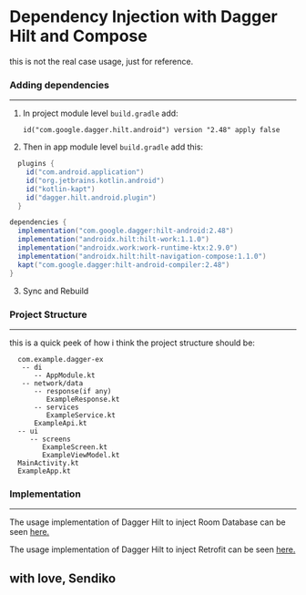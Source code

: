 # Dependency Injection with Dagger Hilt and Compose

this is not the real case usage, just for reference.

### Adding dependencies
---
1. In project module level ```build.gradle``` add:
   
   ```id("com.google.dagger.hilt.android") version "2.48" apply false ```

2. Then in app module level ```build.gradle``` add this:

  ```gradle
    plugins {
      id("com.android.application")
      id("org.jetbrains.kotlin.android")
      id("kotlin-kapt")
      id("dagger.hilt.android.plugin")
    }
  ```
  ```gradle
  dependencies {
    implementation("com.google.dagger:hilt-android:2.48")
    implementation("androidx.hilt:hilt-work:1.1.0")
    implementation("androidx.work:work-runtime-ktx:2.9.0")
    implementation("androidx.hilt:hilt-navigation-compose:1.1.0")
    kapt("com.google.dagger:hilt-android-compiler:2.48")
  }
  ```

3. Sync and Rebuild

### Project Structure
---

this is a quick peek of how i think the project structure should be:

```
  com.example.dagger-ex
   -- di
      -- AppModule.kt
   -- network/data
      -- response(if any)
         ExampleResponse.kt
      -- services
         ExampleService.kt
      ExampleApi.kt
  -- ui
     -- screens
        ExampleScreen.kt
        ExampleViewModel.kt
  MainActivity.kt
  ExampleApp.kt
```

### Implementation
---

The usage implementation of Dagger Hilt to inject Room Database can be seen [here.](https://github.com/Sendiko/dagger-hilt-room)

The usage implementation of Dagger Hilt to inject Retrofit can be seen [here.](https://github.com/Sendiko/dagger-hilt-retrofit)

## with love, Sendiko


